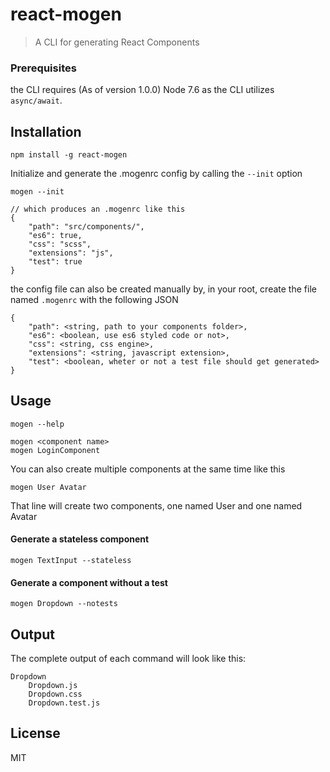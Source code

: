 # react-mogen
> A CLI for generating React Components

### Prerequisites
the CLI requires (As of version 1.0.0) Node 7.6 as the CLI utilizes `async/await`.

## Installation

```
npm install -g react-mogen
```

Initialize and generate the .mogenrc config by calling the `--init` option

```
mogen --init

// which produces an .mogenrc like this
{
	"path": "src/components/",
	"es6": true,
	"css": "scss",
	"extensions": "js",
	"test": true
}
```

the config file can also be created manually by, in your root, create the file named `.mogenrc` with the following JSON

```
{
	"path": <string, path to your components folder>,
	"es6": <boolean, use es6 styled code or not>,
	"css": <string, css engine>,
	"extensions": <string, javascript extension>,
	"test": <boolean, wheter or not a test file should get generated>
}
```

## Usage

```
mogen --help

mogen <component name>
mogen LoginComponent
```

You can also create multiple components at the same time like this

```
mogen User Avatar
```

That line will create two components, one named User and one named Avatar

#### Generate a stateless component

```
mogen TextInput --stateless
```

#### Generate a component without a test

```
mogen Dropdown --notests
```

## Output
The complete output of each command will look like this:

```
Dropdown
	Dropdown.js
	Dropdown.css
	Dropdown.test.js
```

## License
MIT
